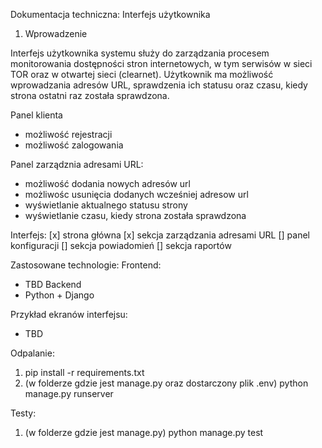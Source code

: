 Dokumentacja techniczna: Interfejs użytkownika

1. Wprowadzenie

Interfejs użytkownika systemu służy do zarządzania procesem monitorowania dostępności stron internetowych, w tym serwisów w sieci TOR oraz w otwartej sieci (clearnet). 
Użytkownik ma możliwość wprowadzania adresów URL,  sprawdzenia ich statusu oraz czasu, kiedy strona ostatni raz została sprawdzona.

Panel klienta
- możliwość rejestracji
- możliwość zalogowania

Panel zarządznia adresami URL:
- możliwość dodania nowych adresów url
- możliwośc usunięcia dodanych wcześniej adresow url
- wyświetlanie aktualnego statusu strony
- wyświetlanie czasu, kiedy strona została sprawdzona

Interfejs:
[x] strona główna
[x] sekcja zarządzania adresami URL
[] panel konfiguracji
[] sekcja powiadomień
[] sekcja raportów

Zastosowane technologie:
Frontend:
- TBD
Backend
- Python + Django

Przykład ekranów interfejsu:
- TBD


Odpalanie:
1. pip install -r requirements.txt
2. (w folderze gdzie jest manage.py oraz dostarczony plik .env) python manage.py runserver

Testy:
1. (w folderze gdzie jest manage.py) python manage.py test
